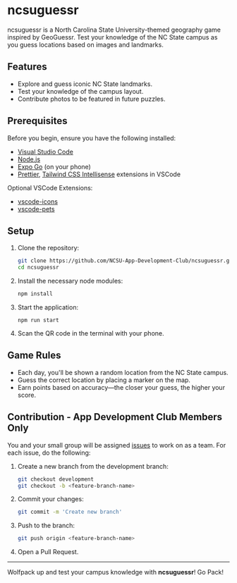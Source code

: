 # ncsuguessr

ncsuguessr is a North Carolina State University-themed geography game inspired by GeoGuessr. Test your knowledge of the NC State campus as you guess locations based on images and landmarks.

## Features

- Explore and guess iconic NC State landmarks.
- Test your knowledge of the campus layout.
- Contribute photos to be featured in future puzzles.

## Prerequisites

Before you begin, ensure you have the following installed:

- [Visual Studio Code](https://code.visualstudio.com/)
- [Node.js](https://nodejs.org/en)
- [Expo Go](https://expo.dev/go) (on your phone)
- [Prettier](https://marketplace.visualstudio.com/items?itemName=esbenp.prettier-vscode), [Tailwind CSS Intellisense](https://marketplace.visualstudio.com/items?itemName=bradlc.vscode-tailwindcss) extensions in VSCode

Optional VSCode Extensions:

- [vscode-icons](https://marketplace.visualstudio.com/items?itemName=vscode-icons-team.vscode-icons)
- [vscode-pets](https://marketplace.visualstudio.com/items?itemName=tonybaloney.vscode-pets)

## Setup

1. Clone the repository:

   ```bash
   git clone https://github.com/NCSU-App-Development-Club/ncsuguessr.git
   cd ncsuguessr
   ```

2. Install the necessary node modules:

   ```bash
   npm install
   ```

3. Start the application:

   ```
   npm run start
   ```

4. Scan the QR code in the terminal with your phone.

## Game Rules

- Each day, you'll be shown a random location from the NC State campus.
- Guess the correct location by placing a marker on the map.
- Earn points based on accuracy—the closer your guess, the higher your score.

## Contribution - App Development Club Members Only

You and your small group will be assigned [issues](https://github.com/NCSU-App-Development-Club/ncsuguessr/issues) to work on as a team. For each issue, do the following:

1. Create a new branch from the development branch:
   ```bash
   git checkout development
   git checkout -b <feature-branch-name>
   ```
2. Commit your changes:
   ```bash
   git commit -m 'Create new branch'
   ```
3. Push to the branch:
   ```bash
   git push origin <feature-branch-name>
   ```
4. Open a Pull Request.

---

Wolfpack up and test your campus knowledge with **ncsuguessr**! Go Pack!
